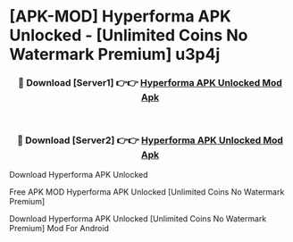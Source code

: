 # [APK-MOD] Hyperforma APK Unlocked - [Unlimited Coins No Watermark Premium] u3p4j



<div align="center">
<h3>🔴 Download [Server1] 👉👉 <a href="https://momento.my/?title=Hyperforma_APK_Unlocked">Hyperforma APK Unlocked Mod Apk</a></h3><br>

<h3>🔴 Download [Server2] 👉👉 <a href="https://momento.my/?title=Hyperforma_APK_Unlocked">Hyperforma APK Unlocked Mod Apk</a></h3>
</div>



Download Hyperforma APK Unlocked 

Free APK MOD Hyperforma APK Unlocked [Unlimited Coins No Watermark Premium]

Download Hyperforma APK Unlocked [Unlimited Coins No Watermark Premium] Mod For Android
